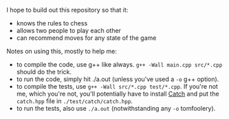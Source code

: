 I hope to build out this repository so that it:
- knows the rules to chess
- allows two people to play each other
- can recommend moves for any state of the game

Notes on using this, mostly to help me: 
- to compile the code, use g++ like always. `g++ -Wall main.cpp src/*.cpp` should do the trick. 
- to run the code, simply hit ./a.out (unless you've used a `-o` g++ option).
- to compile the tests, use `g++ -Wall src/*.cpp test/*.cpp`. If you're not me, which you're not, you'll potentially have to install [Catch](https://github.com/catchorg/Catch2) and put the `catch.hpp` file in `./test/catch/catch.hpp`.
- to run the tests, also use `./a.out` (notwithstanding any `-o` tomfoolery).
